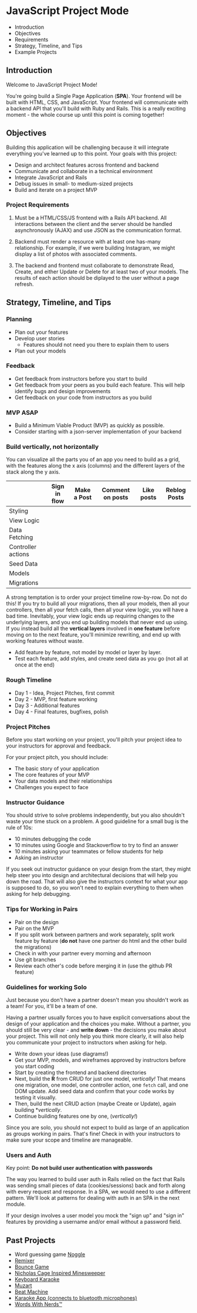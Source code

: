 # JavaScript Project Mode

- Introduction
- Objectives
- Requirements
- Strategy, Timeline, and Tips
- Example Projects

## Introduction

Welcome to JavaScript Project Mode!

You're going build a Single Page Application (**SPA**). Your frontend will be built with HTML, CSS, and JavaScript. Your frontend will communicate with a backend API that you'll build with Ruby and Rails. This is a really exciting moment - the whole course up until this point is coming together!

## Objectives

Building this application will be challenging because it will integrate everything you've learned up to this point. Your goals with this project:

- Design and architect features across frontend and backend
- Communicate and collaborate in a technical environment
- Integrate JavaScript and Rails
- Debug issues in small- to medium-sized projects
- Build and iterate on a project MVP

### Project Requirements

1. Must be a HTML/CSS/JS frontend with a Rails API backend. All interactions between the client and the server should be handled asynchronously (AJAX) and use JSON as the communication format.

2. Backend must render a resource with at least one has-many relationship. For example, if we were building Instagram, we might display a list of photos with associated comments.

3. The backend and frontend must collaborate to demonstrate Read, Create, and either Update or Delete for at least two of your models. The results of each action should be diplayed to the user without a page refresh.

## Strategy, Timeline, and Tips

### Planning

- Plan out your features
- Develop user stories
  - Features should not need you there to explain them to users
- Plan out your models

### Feedback

- Get feedback from instructors before you start to build
- Get feedback from your peers as you build each feature. This will help identify bugs and design improvements
- Get feedback on your code from instructors as you build

### MVP ASAP

- Build a Minimum Viable Product (MVP) as quickly as possible.
- Consider starting with a json-server implementation of your backend

### Build vertically, not horizontally

You can visualize all the parts you of an app you need to build as a grid, with the features along the x axis (columns) and the different layers of the stack along the y axis.

|                    | Sign in flow | Make a Post | Comment on posts | Like posts | Reblog Posts |
| ------------------ | ------------ | ----------- | ---------------- | ---------- | ------------ |
| Styling            |              |             |                  |            |              |
| View Logic         |              |             |                  |            |              |
| Data Fetching      |              |             |                  |            |              |
| Controller actions |              |             |                  |            |              |
| Seed Data          |              |             |                  |            |              |
| Models             |              |             |                  |            |              |
| Migrations         |              |             |                  |            |              |

A strong temptation is to order your project timeline row-by-row. Do not do this! If you try to build all your migrations, then all your models, then all your controllers, then all your fetch calls, then all your view logic, you will have a bad time. Inevitably, your view logic ends up requiring changes to the underlying layers, and you end up building models that never end up using. If you instead build all the **vertical layers** involved in **one feature** before moving on to the next feature, you'll minimize rewriting, and end up with working features without waste.

- Add feature by feature, not model by model or layer by layer.
- Test each feature, add styles, and create seed data as you go (not all at once at the end)

### Rough Timeline

* Day 1 - Idea, Project Pitches, first commit
* Day 2 - MVP, first feature working
* Day 3 - Additional features
* Day 4 - Final features, bugfixes, polish

### Project Pitches

Before you start working on your project, you'll pitch your project idea to your instructors for approval and feedback.

For your project pitch, you should include:

- The basic story of your application
- The core features of your MVP
- Your data models and their relationships
- Challenges you expect to face

### Instructor Guidance

You should strive to solve problems independently, but you also shouldn't waste your time stuck on a problem. A good guideline for a small bug is the rule of 10s:

- 10 minutes debugging the code
- 10 minutes using Google and Stackoverflow to try to find an answer
- 10 minutes asking your teammates or fellow students for help
- Asking an instructor

If you seek out instructor guidance on your design from the start, they might help steer you into design and architectural decisions that will help you down the road. That will also give the instructors context for what your app is supposed to do, so you won't need to explain everything to them when asking for help debugging.

### Tips for Working in Pairs

- Pair on the design
- Pair on the MVP
- If you split work between partners and work separately, split work feature by feature (**do not** have one partner do html and the other build the migrations)
- Check in with your partner every morning and afternoon
- Use git branches
- Review each other's code before merging it in (use the github PR feature)

### Guidelines for working Solo

Just because you don't have a partner doesn't mean you shouldn't work as a team! For you, it'll be a team of one. 

Having a partner usually forces you to have explicit conversations about the design of your application and the choices you make. Without a partner, you should still be very clear - and **write down** - the decisions you make about your project. This will not only help you think more clearly, it will also help you communicate your project to instructors when asking for help.

- Write down your ideas (use diagrams!)
- Get your MVP, models, and wireframes approved by instructors before you start coding
- Start by creating the frontend and backend directories
- Next, build the **R** from CRUD for just one model, *vertically!* That means one migration, one model, one controller action, one `fetch` call, and one DOM update. Add seed data and confirm that your code works by testing it visually.
- Then, build the next CRUD action (maybe Create or Update), again building **vertically*.
- Continue building features one by one, (*vertically!*)

Since you are solo, you should not expect to build as large of an application as groups working in pairs. That's fine! Check in with your instructors to make sure your scope and timeline are manageable.

### Users and Auth

Key point: **Do not build user authentication with passwords**

The way you learned to build user auth in Rails relied on the fact that Rails was sending small pieces of data (cookies/sessions) back and forth along with every request and response. In a SPA, we would need to use a different pattern. We'll look at patterns for dealing with auth in an SPA in the next module.

If your design involves a user model you mock the "sign up" and "sign in" features by providing a username and/or email without a password field.

## Past Projects

- Word guessing game [Noggle](https://jamesgraham320.github.io/noggle-app/)
- [Remixer](https://remixer-v2.firebaseapp.com/)
- [Bounce Game](http://bounce-123.s3-website-us-east-1.amazonaws.com/)
- [Nicholas Cage Inspired Minesweeper](http://ncage.s3-website-us-east-1.amazonaws.com/)
- [Keyboard Karaoke](https://keyboard-karaoke.herokuapp.com/)
- [Muzart](https://muzart.herokuapp.com/)
- [Beat Machine](https://beat-machine.com/)
- [Karaoke App (connects to bluetooth microphones)](https://youtubektvpalace.herokuapp.com/index.html)
- [Words With Nerds™](https://wordswithnerds.herokuapp.com/)
